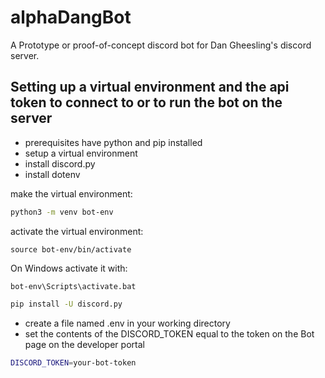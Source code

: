 # alphaDangBot
A Prototype or proof-of-concept discord bot for Dan Gheesling's discord server. 


## Setting up a virtual environment and the api token to connect to or to run the bot on the server

* prerequisites have python and pip installed
* setup a virtual environment
* install discord.py
* install dotenv

make the virtual environment:
``` bash
python3 -m venv bot-env
```
activate the virtual environment:
```
source bot-env/bin/activate
```
On Windows activate it with:
```
bot-env\Scripts\activate.bat
```

```bash
pip install -U discord.py

```
* create a file named .env in your working directory
* set the contents of the DISCORD_TOKEN equal to the token on the Bot page on the developer portal

```bash
DISCORD_TOKEN=your-bot-token
```

